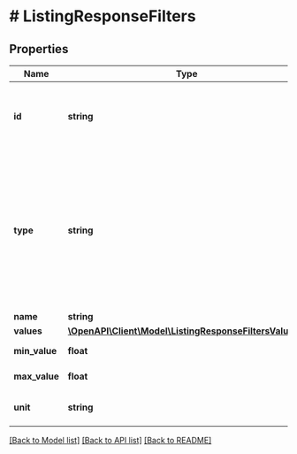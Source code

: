 # # ListingResponseFilters

## Properties

Name | Type | Description | Notes
------------ | ------------- | ------------- | -------------
**id** | **string** | Identifier of the filter. Should be used as query parameter key, optionally followed by idSuffix from parameter value (only for NUMERIC filters). | [optional] 
**type** | **string** | The type of the filter:   - *MULTI* - multiple choice filter,  - *SINGLE* - single select (dropdown) filter,  - *NUMERIC* - range of numeric values (search offers with value matching this range),  - *NUMERIC_SINGLE* - single numeric value (search offers with given value matching the range defined in offer),  - *TEXT* - filter allowing user to input any text. | [optional] 
**name** | **string** | Name of the filter. | [optional] 
**values** | [**\OpenAPI\Client\Model\ListingResponseFiltersValues[]**](ListingResponseFiltersValues.md) | Available filter values. | [optional] 
**min_value** | **float** | Minimum valid value for filters of type NUMERIC. | [optional] 
**max_value** | **float** | Maximum valid value for filters of type NUMERIC. | [optional] 
**unit** | **string** | Unit of the NUMERIC/NUMERIC_SINGLE filter. | [optional] 

[[Back to Model list]](../../README.md#documentation-for-models) [[Back to API list]](../../README.md#documentation-for-api-endpoints) [[Back to README]](../../README.md)


